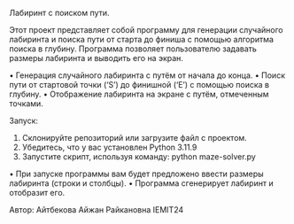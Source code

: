 Лабиринт с поиском пути.

Этот проект представляет собой программу для генерации случайного лабиринта и поиска пути от старта до финиша с помощью алгоритма поиска в глубину. 
Программа позволяет пользователю задавать размеры лабиринта и выводить его на экран.

• Генерация случайного лабиринта с путём от начала до конца.
• Поиск пути от стартовой точки (‘S’) до финишной (‘E’) с помощью поиска в глубину.
• Отображение лабиринта на экране с путём, отмеченным точками.

Запуск:
 1. Склонируйте репозиторий или загрузите файл с проектом.
 2. Убедитесь, что у вас установлен Python 3.11.9
 3. Запустите скрипт, используя команду:
    python maze-solver.py
    
 • При запуске программы вам будет предложено ввести размеры лабиринта (строки и столбцы).
 • Программа сгенерирует лабиринт и отобразит его.

 Автор: Айтбекова Айжан Райкановна IEMIT24
